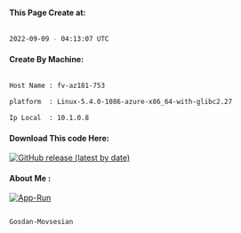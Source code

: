 
   
#### This Page Create at:

```bash

2022-09-09 - 04:13:07 UTC

```

#### Create By Machine:

```bash

Host Name : fv-az181-753

platform  : Linux-5.4.0-1086-azure-x86_64-with-glibc2.27

Ip Local  : 10.1.0.8

```
#### Download This code Here:

[![GitHub release (latest by date)](https://img.shields.io/github/v/release/Gosdan-Movsesian/Gosdan?style=for-the-badge&label=Download)](https://github.com/Gosdan-Movsesian/Gosdan/releases) 

</p> 

#### About Me :

[![App-Run](https://github.com/Gosdan-Movsesian/Gosdan/actions/workflows/App-Run.yml/badge.svg)](https://github.com/Gosdan-Movsesian/Gosdan/actions/workflows/App-Run.yml)

```bash

Gosdan-Movsesian

```

